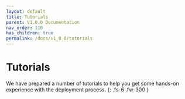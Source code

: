 ```yaml
---
layout: default
title: Tutorials
parent: V1.0.0 Documentation
nav_order: 110
has_children: true
permalink: /docs/v1_0_0/tutorials
---
```


# Tutorials 

We have prepared a number of tutorials to help you get some hands-on experience with the deployment process.
{: .fs-6 .fw-300 }

